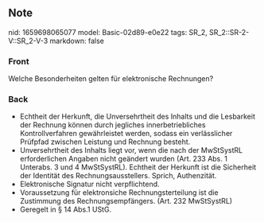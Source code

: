 ## Note
nid: 1659698065077
model: Basic-02d89-e0e22
tags: SR_2, SR_2::SR-2-V::SR_2-V-3
markdown: false

### Front
Welche Besonderheiten gelten für elektronische Rechnungen?

### Back
<ul>
  <li>Echtheit der Herkunft, die Unversehrtheit des Inhalts und die
  Lesbarkeit der Rechnung können durch jegliches innerbetriebliches
  Kontrollverfahren gewährleistet werden, sodass ein verlässlicher
  Prüfpfad zwischen Leistung und Rechnung besteht.
  <li>Unversehrtheit des Inhalts liegt vor, wenn die nach der
  MwStSystRL erforderlichen Angaben nicht geändert wurden (Art. 233
  Abs. 1 Unterabs. 3 und 4 MwStSystRL). Echtheit der Herkunft ist
  die Sicherheit der Identität des Rechnungsausstellers. Sprich,
  Authenzität.
  <li>Elektronische Signatur nicht verpflichtend.
  <li>Voraussetzung für elektronsiche Rechnungsterteilung ist die
  Zustimmung des Rechnungsempfängers. (Art. 232 MwStSystRL)
  <li>Geregelt in § 14 Abs.1 UStG.
</ul>

